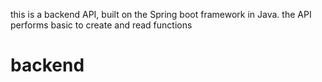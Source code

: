 this is a backend API, built on the Spring boot framework in Java. the API performs basic to create and read functions 
# backend
